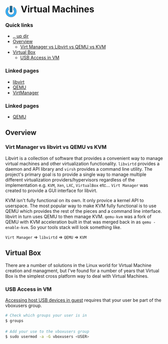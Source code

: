 # Virtual Machines <img style="margin: 6px 13px 0px 0px" align="left" src="../../data/images/logo_36x36.png" />

### Quick links
- [.. up dir](../README.md)
- [Overview](#overview)
  - [Virt Manager vs Libvirt vs QEMU vs KVM](#virt-manager-vs-libvirt-vs-qemu-vs-kvm)
- [Virtual Box](#virtual-box)
  - [USB Access in VM](#usb-access-in-vm)

### Linked pages
- [libvirt](libvirt/README.md)
- [QEMU](qemu/README.md)
- [VirtManager](virt_manager/README.md)

### Linked pages
- [QEMU](qemu/README.md)

## Overview

### Virt Manager vs libvirt vs QEMU vs KVM
Libvirt is a collection of software that provides a convenient way to manage virtual machines and 
other virtualization functionality. `libvirtd` provides a daemon and API library and `virsh` provides 
a command line utility. The project's primary goal is to provide a single way to manage multiple 
different virtualization providers/hypervisors regardless of the implementation e.g. `KVM`, `Xen`, 
`LXC`, `VirtualBox` etc... `Virt Manager` was created to provide a GUI interface for libvirt.

KVM isn't fully functional on its own. It only provice a kernel API to userspace. The most popular 
way to make KVM fully functional is to use QEMU which provides the rest of the pieces and a command 
line interface. libvirt in turn uses QEMU to then manage KVM. `qemu-kvm` was a fork of QEMU with KVM 
acceleration built in that was merged back in as `qemu -enable-kvm`. So your tools stack will look 
something like.

`Virt Manager` => `libvirtd` => `QEMU` => `KVM` 

## Virtual Box
There are a number of solutions in the Linux world for Virtual Machine creation and managment, but 
I've found for a number of years that Virtual Box is the simplest cross platform way to deal with 
Virtual Machines.

### USB Access in VM
[Accessing host USB devices in guest](https://wiki.archlinux.org/index.php/VirtualBox#Accessing_host_USB_devices_in_guest)
requires that your user be part of the vboxusers group.

```bash
# Check which groups your user is in
$ groups

# Add your use to the vboxusers group
$ sudo usermod -a -G vboxusers <USER>
```
